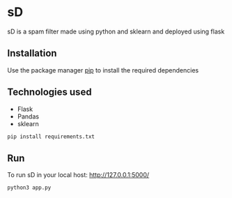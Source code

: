 # sD

sD is a spam filter made using python and sklearn and deployed using flask

## Installation

Use the package manager [pip](https://pip.pypa.io/en/stable/) to install the required dependencies
## Technologies used
- Flask
- Pandas
- sklearn

```bash
pip install requirements.txt
```
## Run
To run sD in your local host: http://127.0.0.1:5000/

```python
python3 app.py
```



